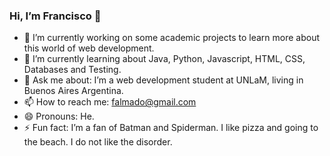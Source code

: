 ### Hi, I’m Francisco 👋

- 🔭 I’m currently working on some academic projects to learn more about this world of web development.
- 🌱 I’m currently learning about Java, Python, Javascript, HTML, CSS, Databases and Testing.
- 💬 Ask me about: I’m a web development student at UNLaM, living in Buenos Aires Argentina.
- 📫 How to reach me: falmado@gmail.com
- 😄 Pronouns: He.
- ⚡ Fun fact: I’m a fan of Batman and Spiderman. I like pizza and going to the beach. I do not like the disorder.

<!--
**franciscoalmado/franciscoalmado** is a ✨ _special_ ✨ repository because its `README.md` (this file) appears on your GitHub profile.

Here are some ideas to get you started:

- 🔭 I’m currently working on some academic projects to learn more about this world of web development.
- 🌱 I’m currently learning about Java, Python, Javascript, HTML, CSS, Testing and databases.
- 💬 Ask me about: I am a web development student at UNLaM, living in Buenos Aires Argentina.
- 📫 How to reach me: falmado@gmail.com
- 😄 Pronouns: He.
- ⚡ Fun fact: I like pizza and going to the beach. I do not like the disorder.
-->
